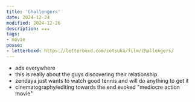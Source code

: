 ```yaml
---
title: 'Challengers'
date: 2024-12-24
modified: 2024-12-26
description: ★★★
tags:
- movie
posse:
- letterboxd: https://letterboxd.com/cotsuka/film/challengers/
---
```


- ads everywhere
- this is really about the guys discovering their relationship
- zendaya just wants to watch good tennis and will do anything to get it
- cinematography/editing towards the end evoked "mediocre action movie"